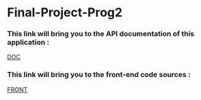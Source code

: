 # Final-Project-Prog2

### This link will bring you to the API documentation of this application :

[DOC](https://petstore.swagger.io/?url=https://raw.githubusercontent.com/Tiantsoa79/Final-Project-Prog2/master/doc/adherentAPI.yml)


### This link will bring you to the front-end code sources :

[FRONT](https://github.com/Tiantsoa79/front-prog2)

